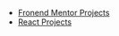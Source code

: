 * [Fronend Mentor Projects](https://gurvinder-codes.github.io/Projects/Frontend-Mentor)
* [React Projects](https://gurvinder-codes.github.io/Projects/React-Projects)
